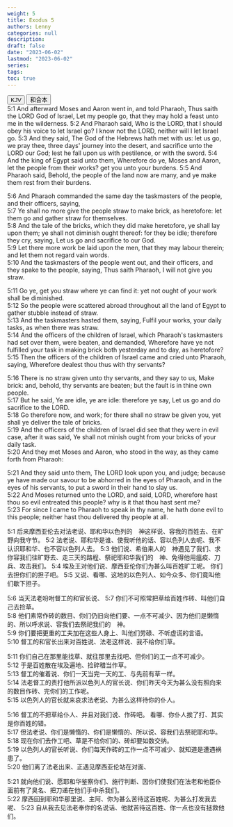 ```yaml
---
weight: 5
title: Exodus 5
authors: Lenny
categories: null
description: 
draft: false
date: "2023-06-02"
lastmod: "2023-06-02"
series: 
tags: 
toc: true
---
```


<!--more-->

<!-- Tab links -->
<div class="tab">
  <button class="tablinks active" onclick="tablabel(event, 'english')">KJV</button>
  <button class="tablinks" onclick="tablabel(event, 'chinese')">和合本</button>
  
</div>

<!-- Tab content -->
<div id="english" class="tabcontent" style="display:block">
5:1 And afterward Moses and Aaron went in, and told Pharaoh, Thus saith the LORD God of Israel, Let my people go, that they may hold a feast unto me in the wilderness.  
5:2 And Pharaoh said, Who is the LORD, that I should obey his voice to let Israel go? I know not the LORD, neither will I let Israel go.  
5:3 And they said, The God of the Hebrews hath met with us: let us go, we pray thee, three days' journey into the desert, and sacrifice unto the LORD our God; lest he fall upon us with pestilence, or with the sword.  
5:4 And the king of Egypt said unto them, Wherefore do ye, Moses and Aaron, let the people from their works? get you unto your burdens.  
5:5 And Pharaoh said, Behold, the people of the land now are many, and ye make them rest from their burdens.  

5:6 And Pharaoh commanded the same day the taskmasters of the people, and their officers, saying,  
5:7 Ye shall no more give the people straw to make brick, as heretofore: let them go and gather straw for themselves.  
5:8 And the tale of the bricks, which they did make heretofore, ye shall lay upon them; ye shall not diminish ought thereof: for they be idle; therefore they cry, saying, Let us go and sacrifice to our God.  
5:9 Let there more work be laid upon the men, that they may labour therein; and let them not regard vain words.  
5:10 And the taskmasters of the people went out, and their officers, and they spake to the people, saying, Thus saith Pharaoh, I will not give you straw.  

5:11 Go ye, get you straw where ye can find it: yet not ought of your work shall be diminished.  
5:12 So the people were scattered abroad throughout all the land of Egypt to gather stubble instead of straw.  
5:13 And the taskmasters hasted them, saying, Fulfil your works, your daily tasks, as when there was straw.  
5:14 And the officers of the children of Israel, which Pharaoh's taskmasters had set over them, were beaten, and demanded, Wherefore have ye not fulfilled your task in making brick both yesterday and to day, as heretofore?  
5:15 Then the officers of the children of Israel came and cried unto Pharaoh, saying, Wherefore dealest thou thus with thy servants?  

5:16 There is no straw given unto thy servants, and they say to us, Make brick: and, behold, thy servants are beaten; but the fault is in thine own people.  
5:17 But he said, Ye are idle, ye are idle: therefore ye say, Let us go and do sacrifice to the LORD.  
5:18 Go therefore now, and work; for there shall no straw be given you, yet shall ye deliver the tale of bricks.  
5:19 And the officers of the children of Israel did see that they were in evil case, after it was said, Ye shall not minish ought from your bricks of your daily task.  
5:20 And they met Moses and Aaron, who stood in the way, as they came forth from Pharaoh:  

5:21 And they said unto them, The LORD look upon you, and judge; because ye have made our savour to be abhorred in the eyes of Pharaoh, and in the eyes of his servants, to put a sword in their hand to slay us.  
5:22 And Moses returned unto the LORD, and said, LORD, wherefore hast thou so evil entreated this people? why is it that thou hast sent me?  
5:23 For since I came to Pharaoh to speak in thy name, he hath done evil to this people; neither hast thou delivered thy people at all.  
</div>


<div id="chinese" class="tabcontent">
5:1 后来摩西亚伦去对法老说、耶和华以色列的　神这样说、容我的百姓去、在旷野向我守节。  
5:2 法老说、耶和华是谁、使我听他的话、容以色列人去呢、我不认识耶和华、也不容以色列人去。  
5:3 他们说、希伯来人的　神遇见了我们、求你容我们往旷野去、走三天的路程、祭祀耶和华我们的　神、免得他用瘟疫、刀兵、攻击我们。  
5:4 埃及王对他们说、摩西亚伦你们为甚么叫百姓旷工呢。  你们去担你们的担子吧。  
5:5 又说、看哪、这地的以色列人、如今众多、你们竟叫他们歇下担子。  

5:6 当天法老吩咐督工的和官长说、
5:7 你们不可照常把草给百姓作砖、叫他们自己去捡草。  
5:8 他们素常作砖的数目、你们仍旧向他们要、一点不可减少、因为他们是懒惰的、所以呼求说、容我们去祭祀我们的　神。  
5:9 你们要把更重的工夫加在这些人身上、叫他们劳碌、不听虚谎的言语。  
5:10 督工的和官长出来对百姓说、法老这样说、我不给你们草。  

5:11 你们自己在那里能找草、就往那里去找吧、但你们的工一点不可减少。  
5:12 于是百姓散在埃及遍地、捡碎稓当作草。  
5:13 督工的催着说、你们一天当完一天的工、与先前有草一样。  
5:14 法老督工的责打他所派以色列人的官长说、你们昨天今天为甚么没有照向来的数目作砖、完你们的工作呢。  
5:15 以色列人的官长就来哀求法老说、为甚么这样待你的仆人。  

5:16 督工的不把草给仆人、并且对我们说、作砖吧。  看哪、你仆人挨了打、其实是你百姓的错。  
5:17 但法老说、你们是懒惰的、你们是懒惰的、所以说、容我们去祭祀耶和华。  
5:18 现在你们去作工吧、草是不给你们的、砖却要如数交纳。  
5:19 以色列人的官长听说、你们每天作砖的工作一点不可减少、就知道是遭遇祸患了。  
5:20 他们离了法老出来、正遇见摩西亚伦站在对面、

5:21 就向他们说、愿耶和华鉴察你们、施行判断、因你们使我们在法老和他臣仆面前有了臭名、把刀递在他们手中杀我们。  
5:22 摩西回到耶和华那里说、主阿、你为甚么苦待这百姓呢、为甚么打发我去呢、
5:23 自从我去见法老奉你的名说话、他就苦待这百姓、你一点也没有拯救他们。  

</div>


